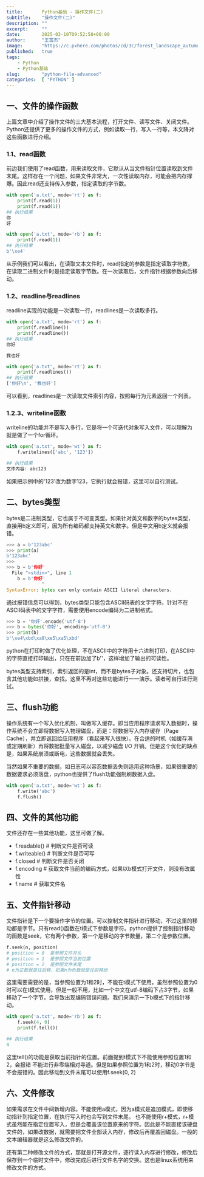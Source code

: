 ```yaml
---
title:       Python基础 - 操作文件(二)
subtitle:    "操作文件(二)"
description: ""
excerpt:     ""
date:        2025-03-10T09:52:58+08:00
author:      "王富杰"
image:       "https://c.pxhere.com/photos/cd/3c/forest_landscape_autumn_trees_germany_nature_mood_leaves-1370886.jpg!d"
published:   true
tags:
    - Python
    - Python基础
slug:        "python-file-advanced"
categories:  [ "PYTHON" ]
---
```


## 一、文件的操作函数
上篇文章中介绍了操作文件的三大基本流程，打开文件、读写文件、关闭文件。Python还提供了更多的操作文件的方式，例如读取一行，写入一行等，本文降对这些函数进行介绍。

### 1.1、read函数
前边我们使用了read函数，用来读取文件，它默认从当文件指针位置读取到文件末尾。这样存在一个问题，如果文件非常大，一次性读取内存，可能会把内存撑爆。因此read还支持传入参数，指定读取的字节数。
```python
with open('a.txt', mode='rt') as f:
    print(f.read(1))
    print(f.read(1))
## 执行结果
你
好

with open('a.txt', mode='rb') as f:
    print(f.read(1))
## 执行结果
b'\xe4'
```
从示例我们可以看出，在读取文本文件时，read指定的参数是指定读取字符数，在读取二进制文件时是指定读取字节数。在一次读取后，文件指针根据参数向后移动。

### 1.2、readline与readlines
readline实现的功能是一次读取一行，readlines是一次读取多行。
```python
with open('a.txt', mode='rt') as f:
    print(f.readline())
    print(f.readline())
## 执行结果
你好

我也好

with open('a.txt', mode='rt') as f:
    print(f.readlines())
## 执行结果
['你好\n', '我也好']
```
可以看到，readlines是一次读取文件索引内容，按照每行为元素返回一个列表。

### 1.2.3、writeline函数
writeline的功能并不是写入多行，它是将一个可迭代对象写入文件，可以理解为就是做了一个for循环。
```python
with open('a.txt', mode='wt') as f:
    f.writelines(['abc', '123'])

## 执行结果
文件内容: abc123
```
如果把示例中的'123'改为数字123，它执行就会报错，这里可以自行测试。


## 二、bytes类型
bytes是二进制类型，它也属于不可变类型。如果针对英文和数字的bytes类型，直接用b定义即可，因为所有编码都支持英文和数字。但是中文用b定义就会报错。
```python
>>> a = b'123abc'
>>> print(a)
b'123abc'
>>> 
>>> b = b'你好'
  File "<stdin>", line 1
    b = b'你好'
             ^
SyntaxError: bytes can only contain ASCII literal characters.
```
通过报错信息可以得到，bytes类型只能包含ASCII码表的文字字符。针对不在ASCII码表中的文字字符，需要使用encode编码为二进制格式。
```python
>>> b = '你好'.encode('utf-8')
>>> b = bytes('你好', encoding='utf-8')
>>> print(b)
b'\xe4\xbd\xa0\xe5\xa5\xbd'
```
python在打印时做了优化处理，不在ASCII中的字符用十六进制打印，在ASCII中的字符直接打印输出，只在在前边加了b''，这样增加了输出的可读性。

bytes类型支持索引，索引返回的是int，而不是bytes子对象。还支持切片，也包含其他功能如拼接，查找。这里不再对这些功能进行一一演示。读者可自行进行测试。

## 三、flush功能
操作系统有一个写入优化机制，叫做写入缓存。即当应用程序请求写入数据时，操作系统不会立即将数据写入物理磁盘，而是：将数据写入内存缓存（Page Cache），并立即返回给应用程序（看起来写入很快）。在合适的时机（如缓存满或定期刷新）再将数据批量写入磁盘，以减少磁盘 I/O 开销。但是这个优化的缺点是，如果系统崩溃或断电，这些数据就会丢失。

当然如果不重要的数据，如日志可以容忍数据丢失则适用这种场景，如果很重要的数据要求必须落盘，python也提供了flush功能强制刷数据入盘。
```python
with open('a.txt', mode='wt') as f:
    f.write('abc')
    f.flush()
```

## 四、文件的其他功能
文件还存在一些其他功能，这里可做了解。
* f.readable()  # 判断文件是否可读
* f.writeable() # 判断文件是否可写
* f.closed      # 判断文件是否关闭
* f.encoding    # 获取文件当前的编码方式，如果以b模式打开文件，则没有改属性
* f.name        # 获取文件名

## 五、文件指针移动
文件指针是下一个要操作字节的位置。可以控制文件指针进行移动，不过这里的移动都是字节。只有read()函数在t模式下参数是字符。python提供了控制指针移动的函数是seek，它有两个参数，第一个是移动的字节数量，第二个是参数位置。
```python
f.seek(n, position)
# position = 0  是参照文件开头
# position = 1  是参照文件当前位置
# position = 2  是参照文件末尾
# n为正数就是往后移，如果n为负数就是往前移动
```
这里需要需要的是，当参照位置为1和2时，不能在t模式下使用。虽然参照位置为0时可以在t模式使用，但是一般不用，比如一个中文在utf-8编码下占3字节，如果移动了一个字节，会导致出现编码错误问题。我们来演示一下b模式下的指针移动。
```python
with open('a.txt', mode='rb') as f:
    f.seek(4, 0)
    print(f.tell())

## 执行结果
4
```
这里tell()的功能是获取当前指针的位置。前面提到t模式下不能使用参照位置1和2，会报错 不能进行非零端相对寻道。但是如果参照位置为1和2时，移动0字节是不会报错的。因此移动到文件末尾可以使用f.seek(0, 2)

## 六、文件修改
如果需求在文件中间新增内容。不能使用a模式，因为a模式是追加模式，即使移动指针到指定位置，在执行写入时也会写到文件末尾。 也不能使用r+模式，r+模式虽然能在指定位置写入，但是会覆盖该位置原来的字符。因此是不能直接该硬盘文件的，如果改数据，就需要把文件全部读入内存，修改后再覆盖回磁盘。一般的文本编辑器就是这么修改文件的。

还有第二种修改文件的方式，那就是打开源文件，逐行读入内存进行修改，修改后保存到一个临时文件中，修改完成后进行文件名字的交换。这也是linux系统用来修改文件的方式。